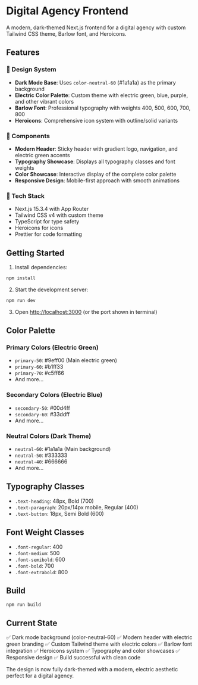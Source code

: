 # Digital Agency Frontend

A modern, dark-themed Next.js frontend for a digital agency with custom Tailwind CSS theme, Barlow font, and Heroicons.

## Features

### 🎨 Design System
- **Dark Mode Base**: Uses `color-neutral-60` (#1a1a1a) as the primary background
- **Electric Color Palette**: Custom theme with electric green, blue, purple, and other vibrant colors
- **Barlow Font**: Professional typography with weights 400, 500, 600, 700, 800
- **Heroicons**: Comprehensive icon system with outline/solid variants

### 🎯 Components
- **Modern Header**: Sticky header with gradient logo, navigation, and electric green accents
- **Typography Showcase**: Displays all typography classes and font weights
- **Color Showcase**: Interactive display of the complete color palette
- **Responsive Design**: Mobile-first approach with smooth animations

### 🚀 Tech Stack
- Next.js 15.3.4 with App Router
- Tailwind CSS v4 with custom theme
- TypeScript for type safety
- Heroicons for icons
- Prettier for code formatting

## Getting Started

1. Install dependencies:
```bash
npm install
```

2. Start the development server:
```bash
npm run dev
```

3. Open [http://localhost:3000](http://localhost:3000) (or the port shown in terminal)

## Color Palette

### Primary Colors (Electric Green)
- `primary-50`: #9eff00 (Main electric green)
- `primary-60`: #b1ff33
- `primary-70`: #c5ff66
- And more...

### Secondary Colors (Electric Blue)
- `secondary-50`: #00d4ff
- `secondary-60`: #33ddff
- And more...

### Neutral Colors (Dark Theme)
- `neutral-60`: #1a1a1a (Main background)
- `neutral-50`: #333333
- `neutral-40`: #666666
- And more...

## Typography Classes

- `.text-heading`: 48px, Bold (700)
- `.text-paragraph`: 20px/14px mobile, Regular (400)
- `.text-button`: 18px, Semi Bold (600)

## Font Weight Classes

- `.font-regular`: 400
- `.font-medium`: 500
- `.font-semibold`: 600
- `.font-bold`: 700
- `.font-extrabold`: 800

## Build

```bash
npm run build
```

## Current State

✅ Dark mode background (color-neutral-60)
✅ Modern header with electric green branding
✅ Custom Tailwind theme with electric colors
✅ Barlow font integration
✅ Heroicons system
✅ Typography and color showcases
✅ Responsive design
✅ Build successful with clean code

The design is now fully dark-themed with a modern, electric aesthetic perfect for a digital agency.
